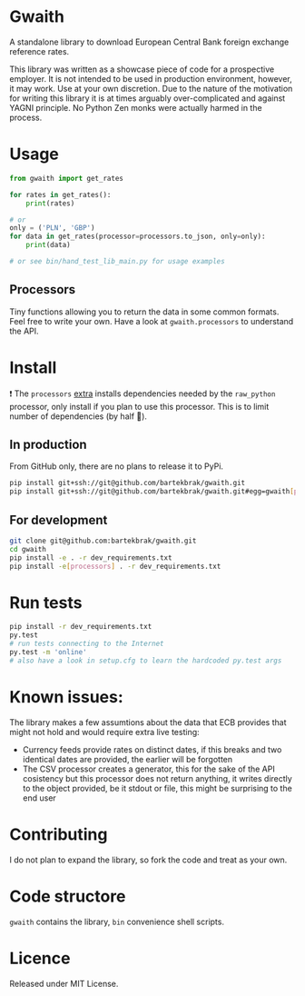 # Gwaith

A standalone library to download European Central Bank foreign exchange
reference rates.

This library was written as a showcase piece of code for a prospective
employer. It is not intended to be used in production environment, however,
it may work. Use at your own discretion. Due to the nature of the motivation
for writing this library it is at times arguably over-complicated and against
YAGNI principle. No Python Zen monks were actually harmed in the process.

# Usage

```python
from gwaith import get_rates

for rates in get_rates():
    print(rates)

# or
only = ('PLN', 'GBP')
for data in get_rates(processor=processors.to_json, only=only):
    print(data)

# or see bin/hand_test_lib_main.py for usage examples

```

## Processors

Tiny functions allowing you to return the data in some common formats. Feel
free to write your own. Have a look at `gwaith.processors` to understand the
API.

# Install

:exclamation: The `processors` [extra](https://pythonhosted.org/setuptools/setuptools.html#declaring-extras-optional-features-with-their-own-dependencies) installs dependencies needed by the
`raw_python` processor, only install if you plan to use this processor. This is
 to limit number of dependencies (by half :metal:).

## In production

From GitHub only, there are no plans to release it to PyPi.

```bash
pip install git+ssh://git@github.com/bartekbrak/gwaith.git
pip install git+ssh://git@github.com/bartekbrak/gwaith.git#egg=gwaith[processors]
```

## For development

```bash
git clone git@github.com:bartekbrak/gwaith.git
cd gwaith
pip install -e . -r dev_requirements.txt
pip install -e[processors] . -r dev_requirements.txt
```


# Run tests

```bash
pip install -r dev_requirements.txt
py.test
# run tests connecting to the Internet
py.test -m 'online'
# also have a look in setup.cfg to learn the hardcoded py.test args
```

# Known issues:
The library makes a few assumtions about the data that ECB provides
that might not hold and would require extra live testing:

- Currency feeds provide rates on distinct dates, if this
  breaks and two identical dates are provided, the earlier will be forgotten
- The CSV processor creates a generator, this for the sake of the API cosistency
  but this processor does not return anything, it writes directly to the object
  provided, be it stdout or file, this might be surprising to the end user

# Contributing

I do not plan to expand the library, so fork the code and treat as your own.

# Code structore
`gwaith` contains the library, `bin` convenience shell scripts.

# Licence

Released under MIT License.
